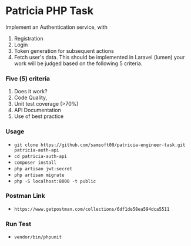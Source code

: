 # Patricia PHP Task

Implement an Authentication service, with

1. Registration
2. Login
3. Token generation for subsequent actions
4. Fetch user's data. This should be implemented in Laravel (lumen) your work will be judged based on the following 5 criteria.

### Five (5) criteria

1. Does it work?
2. Code Quality,
3. Unit test coverage (>70%)
4. API Documentation
5. Use of best practice

### Usage

-   `git clone https://github.com/samsoft00/patricia-engineer-task.git patricia-auth-api`
-   `cd patricia-auth-api`
-   `composer install`
-   `php artisan jwt:secret`
-   `php artisan migrate`
-   `php -S localhost:8000 -t public`

### Postman Link

-   `https://www.getpostman.com/collections/6df1de58ea594dca5511`

### Run Test

-   `vendor/bin/phpunit`
